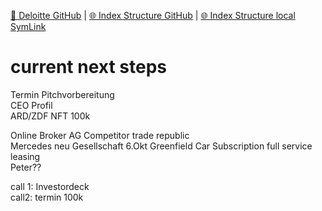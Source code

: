 [📁 Deloitte GitHub](/cerulean-circle-unlimited-2cu/product/partner-management/deloitte.md) | [🌐 Index Structure GitHub](/cerulean-circle-unlimited-2cu/product/partner-management/deloitte/current-next-steps.md) | [🌐 Index Structure local SymLink](./current-next-steps.entry.md)

# current next steps

Termin Pitchvorbereitung  
CEO Profil  
ARD/ZDF NFT 100k

Online Broker AG Competitor trade republic  
Mercedes neu Gesellschaft 6.Okt Greenfield Car Subscription full service leasing  
Peter??

call 1: Investordeck  
call2: termin 100k
